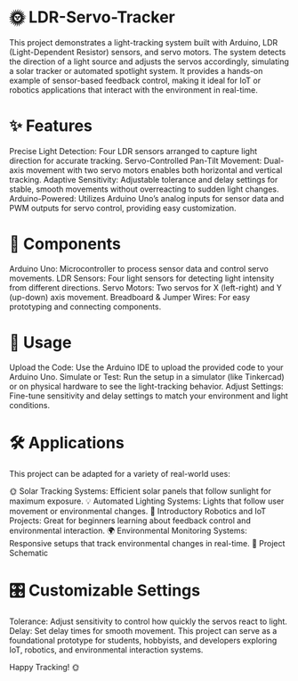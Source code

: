 # 🌞 LDR-Servo-Tracker
This project demonstrates a light-tracking system built with Arduino, LDR (Light-Dependent Resistor) sensors, and servo motors. The system detects the direction of a light source and adjusts the servos accordingly, simulating a solar tracker or automated spotlight system. It provides a hands-on example of sensor-based feedback control, making it ideal for IoT or robotics applications that interact with the environment in real-time.

# ✨ Features
Precise Light Detection: Four LDR sensors arranged to capture light direction for accurate tracking.
Servo-Controlled Pan-Tilt Movement: Dual-axis movement with two servo motors enables both horizontal and vertical tracking.
Adaptive Sensitivity: Adjustable tolerance and delay settings for stable, smooth movements without overreacting to sudden light changes.
Arduino-Powered: Utilizes Arduino Uno’s analog inputs for sensor data and PWM outputs for servo control, providing easy customization.
# 🧩 Components
Arduino Uno: Microcontroller to process sensor data and control servo movements.
LDR Sensors: Four light sensors for detecting light intensity from different directions.
Servo Motors: Two servos for X (left-right) and Y (up-down) axis movement.
Breadboard & Jumper Wires: For easy prototyping and connecting components.
# 🚀 Usage
Upload the Code: Use the Arduino IDE to upload the provided code to your Arduino Uno.
Simulate or Test: Run the setup in a simulator (like Tinkercad) or on physical hardware to see the light-tracking behavior.
Adjust Settings: Fine-tune sensitivity and delay settings to match your environment and light conditions.
# 🛠 Applications
This project can be adapted for a variety of real-world uses:

🌞 Solar Tracking Systems: Efficient solar panels that follow sunlight for maximum exposure.
💡 Automated Lighting Systems: Lights that follow user movement or environmental changes.
🤖 Introductory Robotics and IoT Projects: Great for beginners learning about feedback control and environmental interaction.
🌍 Environmental Monitoring Systems: Responsive setups that track environmental changes in real-time.
📸 Project Schematic

# 🎛 Customizable Settings
Tolerance: Adjust sensitivity to control how quickly the servos react to light.
Delay: Set delay times for smooth movement.
This project can serve as a foundational prototype for students, hobbyists, and developers exploring IoT, robotics, and environmental interaction systems.

Happy Tracking! 🌞
